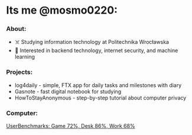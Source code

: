 # Its me @mosmo0220:
### About:
* ☠️ Studying information technology at Politechnika Wrocławska
* 👀 Interested in backend technology, internet security, and machine learning

### Projects:
* log4daily - simple, FTX app for daily tasks and milestones with diary
* Gasnote - fast digital notebook for studying
* HowToStayAnonymous - step-by-step tutorial about computer privacy

### Computer:
[UserBenchmarks: Game 72%, Desk 86%, Work 68%](https://www.userbenchmark.com/UserRun/53204678)  


<!---
mosmo0220/mosmo0220 is a ✨ special ✨ repository because its `README.md` (this file) appears on your GitHub profile.
You can click the Preview link to take a look at your changes.
--->
